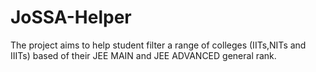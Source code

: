 # JoSSA-Helper
The project aims to help student filter a range of colleges (IITs,NITs and IIITs) based of their JEE MAIN and JEE ADVANCED general rank.
